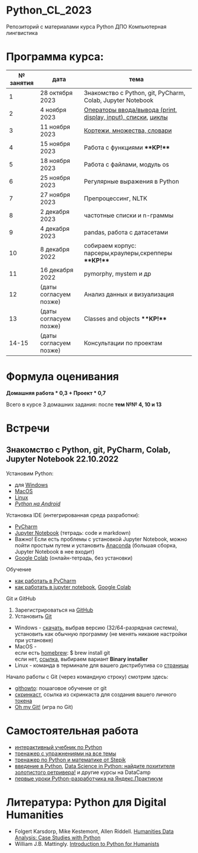 # Python_CL_2023
Репозиторий с материалами курса Python ДПО Компьютерная лингвистика

# Программа курса: 

<table>
<thead>
<tr>
<th>№ занятия</th>
<th>дата</th>
<th>тема</th>
</tr>
</thead>
<tbody>
<tr>
<td>1</td>
<td>28 октября 2023</td>
<td>Знакомство с Python, git, PyCharm, Colab, Jupyter Notebook</td>
<tr>
<td>2</td>
<td>4 ноября 2023</td>
<td><a href="https://github.com/AnnSenina/Python_CL_2023/blob/main/notebooks/Python_Intro_1.ipynb">Операторы ввода/вывода (print, display, input), списки</a>, <a href="https://github.com/AnnSenina/Python_CL_2023/blob/main/notebooks/Python_4_if%2C_while%2C_for.ipynb">циклы</a></td>
<tr>
<td>3</td>
<td>11 ноября 2023</td>
<td><a href="https://github.com/AnnSenina/Python_CL_2023/blob/main/notebooks/Python_tuple%2C_set%2C_dict.ipynb">Кортежи, множества, словари</a></td>
<tr>
<td>4</td>
<td>15 ноября 2023</td>
<td>Работа с функциями <b>**КР!**</b></td>
<tr>
<td>5</td>
<td>18 ноября 2023</td>
<td>Работа с файлами, модуль os</td>
<tr>
<td>6</td>
<td>25 ноября 2023</td>
<td>Регулярные выражения в Python</td>
<tr>
<td>7</td>
<td>27 ноября 2023</td>
<td>Препроцессинг, NLTK</td>
<tr>
<td>8</td>
<td>2 декабря 2023</td>
<td>частотные списки и n-граммы</td>
<tr>
<td>9</td>
<td>4 декабря 2023</td>
<td>pandas, работа с датасетами</td>
<tr>
<td>10</td>
<td>8 декабря 2022</td>
<td>собираем корпус: парсеры,краулеры,скрепперы <b>**КР!**</b></td>
<tr>
<td>11</td>
<td>16 декабря 2022</td>
<td>pymorphy, mystem и др</td>
<tr>
<td>12</td>
<td>(даты согласуем позже)</td>
<td>Анализ данных и визуализация</td>
<tr>
<td>13</td>
<td>(даты согласуем позже)</td>
<td>Classes and objects <b>**КР!**</b></td>
<tr>
<td>14-15</td>
<td>(даты согласуем позже)</td>
<td>Консультации по проектам</td>
<table>

# Формула оценивания

**Домашняя работа * 0,3 + Проект * 0,7**

Всего в курсе 3 домашних задания: после **тем №№ 4, 10 и 13**

# Встречи

## Знакомство с Python, git, PyCharm, Colab, Jupyter Notebook 22.10.2022
Установим Python:

- для [Windows](https://www.python.org/downloads/windows/)
- [MacOS](https://www.python.org/downloads/macos/)
- [Linux](https://www.python.org/downloads/source/)
- *[Python на Android](https://pythonru.com/baza-znanij/python-na-android)*

Установка IDE (интегрированная среда разработки):
- [PyCharm](https://www.jetbrains.com.cn/en-us/pycharm/)
- [Jupyter Notebook](https://jupyter.org/install) (тетрадь: code и markdown)
- Важно! Если есть проблемы с установкой Jupyter Notebook, можно пойти простым путем и установить [Anaconda](https://www.anaconda.com/download#downloads) (большая сборка, Jupyter Notebook в нее входит)
- [Google Colab](https://colab.research.google.com) (онлайн-тетрадь, без установки)

Обучение
- [как работать в PyCharm](https://py-charm.blogspot.com/2017/09/blog-post.html)
- [как работать в jupyter notebook](https://devpractice.ru/python-lesson-6-work-in-jupyter-notebook/), [Google Colab](https://towardsdatascience.com/getting-started-with-google-colab-f2fff97f594c)

Git и GitHub
1. Зарегистрироваться на [GitHub](https://github.com)
2. Установить [Git](https://git-scm.com/downloads)

- Windows - [скачать](https://git-scm.com/download/win), выбрав версию (32/64-разрядная система), установить как обычную программу (не менять никакие настройки при установке)  
- MacOS -  
если есть [homebrew](https://brew.sh): $ brew install git  
если нет, [ссылка](https://git-scm.com/download/mac), выбираем вариант **Binary installer**  
- Linux - команда в терминале для вашего дистрибутива со [страницы](https://git-scm.com/download/linux)  

Начало работы с Git (через командную строку) смотрим здесь:
- [githowto](https://githowto.com/ru): пошаговое обучение от git
- [скринкаст](https://youtu.be/piq5dSX7hL0), ссылка из скринкаста для создания вашего личного [токена](https://github.com/settings/tokens/new)
- [Oh my Git!](https://ohmygit.org/) (игра по Git)

# Самостоятельная работа
- [интерактивный учебник по Python](https://snakify.org/ru)
- [тренажер с упражнениями на все темы](https://www.w3resource.com/python-exercises/)
- [тренажер по Python и математике от Stepik](https://stepik.org/course/3356/promo#toc)
- [введение в Python](https://app.datacamp.com/learn/courses/intro-to-python-for-data-science), [Data Science in Python: найдите похитителя золотистого ретривера!](https://app.datacamp.com/learn/courses/introduction-to-data-science-in-python) и другие курсы на DataCamp
- [первые уроки Python-разработчика на Яндекс.Практикум](https://practicum.yandex.ru/profile/backend-developer/)

# Литература: Python для Digital Humanities
- Folgert Karsdorp, Mike Kestemont, Allen Riddell. [Humanities Data Analysis: Case Studies with Python](https://www.humanitiesdataanalysis.org/index.html)
- William J.B. Mattingly. [Introduction to Python for Humanists](http://python-textbook.pythonhumanities.com/intro.html)
